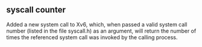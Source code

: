 syscall counter
-------------------

Added a new system call to Xv6, which, when passed a valid system call number (listed in the file syscall.h) as an argument, will return the number of times the referenced system call was invoked by the calling process.
